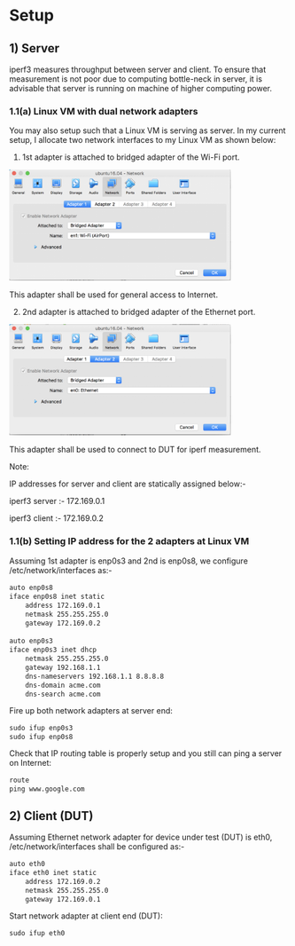 # Setup

## 1) Server

iperf3 measures throughput between server and client. To ensure that measurement
is not poor due to computing bottle-neck in server, it is advisable that server
is running on machine of higher computing power.

### 1.1(a) Linux VM with dual network adapters

You may also setup such that a Linux VM is serving as server. In my current
setup, I allocate two network interfaces to my Linux VM as shown below:

1) 1st adapter is attached to bridged adapter of the Wi-Fi port.

<img src="images/iperf3/1st-adapter.png" width="400" height="200" />

This adapter shall be used for general access to Internet.

2) 2nd adapter is attached to bridged adapter of the Ethernet port.

<img src="images/iperf3/2nd-adapter.png" width="400" height="200" />

This adapter shall be used to connect to DUT for iperf measurement.

Note:

IP addresses for server and client are statically assigned below:-

iperf3 server :- 172.169.0.1

iperf3 client :- 172.169.0.2

### 1.1(b) Setting IP address for the 2 adapters at Linux VM

Assuming 1st adapter is enp0s3 and 2nd is enp0s8, we configure
/etc/network/interfaces as:-
```
auto enp0s8
iface enp0s8 inet static
    address 172.169.0.1
    netmask 255.255.255.0
    gateway 172.169.0.2

auto enp0s3
iface enp0s3 inet dhcp
    netmask 255.255.255.0
    gateway 192.168.1.1
    dns-nameservers 192.168.1.1 8.8.8.8
    dns-domain acme.com
    dns-search acme.com
```

Fire up both network adapters at server end:
```
sudo ifup enp0s3
sudo ifup enp0s8
```

Check that IP routing table is properly setup and you still can ping
a server on Internet:
```
route
ping www.google.com
```

## 2) Client (DUT)
Assuming Ethernet network adapter for device under test (DUT) is eth0,
/etc/network/interfaces shall be configured as:-
```
auto eth0
iface eth0 inet static
    address 172.169.0.2
    netmask 255.255.255.0
    gateway 172.169.0.1
```

Start network adapter at client end (DUT):
```
sudo ifup eth0
```

